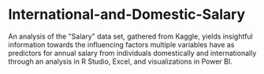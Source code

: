 # International-and-Domestic-Salary
An analysis of the "Salary" data set, gathered from Kaggle, yields insightful information towards the influencing factors multiple variables have as predictors for annual salary from individuals domestically and internationally through an analysis in R Studio, Excel, and visualizations in Power BI.
